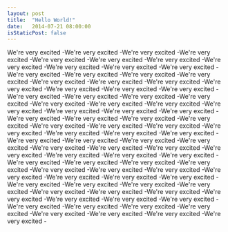 ```yaml
---
layout: post
title:  "Hello World!"
date:   2014-07-21 08:00:00
isStaticPost: false
---
```


We're very excited -We're very excited -We're very excited -We're very excited -We're very excited -We're very excited -We're very excited -We're very excited -We're very excited -We're very excited -We're very excited -We're very excited -We're very excited -We're very excited -We're very excited -We're very excited -We're very excited -We're very excited -We're very excited -We're very excited -We're very excited -We're very excited -We're very excited -We're very excited -We're very excited -We're very excited -We're very excited -We're very excited -We're very excited -We're very excited -We're very excited -We're very excited -We're very excited -We're very excited -We're very excited -We're very excited -We're very excited -We're very excited -We're very excited -We're very excited -We're very excited -We're very excited -We're very excited -We're very excited -We're very excited -We're very excited -We're very excited -We're very excited -We're very excited -We're very excited -We're very excited -We're very excited -We're very excited -We're very excited -We're very excited -We're very excited -We're very excited -We're very excited -We're very excited -We're very excited -We're very excited -We're very excited -We're very excited -We're very excited -We're very excited -We're very excited -We're very excited -We're very excited -We're very excited -We're very excited -We're very excited -We're very excited -We're very excited -We're very excited -We're very excited -We're very excited -We're very excited -We're very excited -We're very excited -We're very excited -We're very excited -We're very excited -We're very excited -We're very excited -We're very excited -
